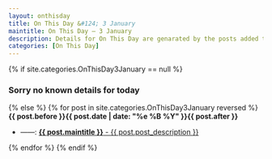 ```yaml
---
layout: onthisday
title: On This Day &#124; 3 January
maintitle: On This Day — 3 January
description: Details for On This Day are genarated by the posts added to the website so the content is subject to changes/updates over time.
categories: [On This Day]
---
```


{% if site.categories.OnThisDay3January == null %}
<h3>Sorry no known details for today</h3>
{% else %}
{% for post in site.categories.OnThisDay3January reversed %}
<strong>{{ post.before }}{{ post.date | date: "%e %B %Y" }}{{ post.after }}</strong>
<ul>
<li> ——: <a class="{{ post.class }}" href="{{ post.url }}"><strong>{{ post.maintitle }}</strong> - {{ post.post_description }}</a></li>
</ul>
{% endfor %}
{% endif %}


